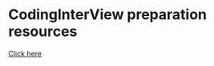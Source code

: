# CodingInterView preparation resources
<a href="https://yogesh2104.github.io/CodingInterView/">Click here</a>
